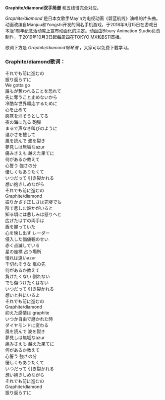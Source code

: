 

**Graphite/diamond双手简谱** 和五线谱完全对应。

_Graphite/diamond_
是日本女歌手May'n为电视动画《碧蓝航线》演唱的片头曲。动画改编自Manjuu和Yongshi开发的同名手机游戏，于2018年9月15日在游戏日本版1周年纪念活动席上宣布动画化的决定。动画由Bibury
Animation Studio负责制作，于2019年10月3日起每周四在TOKYO MX和BS11首播。

歌词下方是 _Graphite/diamond钢琴谱_ ，大家可以免费下载学习。

### Graphite/diamond歌词：

それでも前に進むの  
振り返らずに  
We gotta go  
誰もが奪われることを恐れて  
先に奪うこと止めないから  
冷酷な世界順応するために  
心を止めて  
感覚を消そうとしてる  
夜の海に光る 砲弾  
まるで声なき叫びのように  
温かさを捜して  
風を読んで 波を裂き  
夢見しは無垢なazur  
痛みさえも 越えた果てに  
何があるか教えて  
心誓う 強さの分  
優しくもありたくて  
いつだって 引き裂かれる  
想い抱きしめながら  
それでも前に進むの  
Graphite/diamond  
振りかざす正しさは完璧でも  
陰で悲しむ誰かがいると  
知る頃には悲しみは怒りへと  
広げたはずの両手は  
盾を握っていた  
心を映し出す レーダー  
侵入した価値観のせい  
赤く点滅している  
星の座標 占う場所  
憧れは遠いazur  
千切れそうな 嵐の先  
何があるか教えて  
負けたくない 倒れない  
でも傷つけたくはない  
いつだって 引き裂かれる  
想いと共にいるよ  
それでも前に進むの  
Graphite/diamond  
抑えた感情は graphite  
いつか自由で磨かれた時  
ダイヤモンドに変わる  
風を読んで 波を裂き  
夢見しは無垢なazur  
痛みさえも 越えた果てに  
何があるか教えて  
心誓う 強さの分  
優しくもありたくて  
いつだって 引き裂かれる  
想い抱きしめながら  
それでも前に進むの  
Graphite/diamond  
振り返らずに

